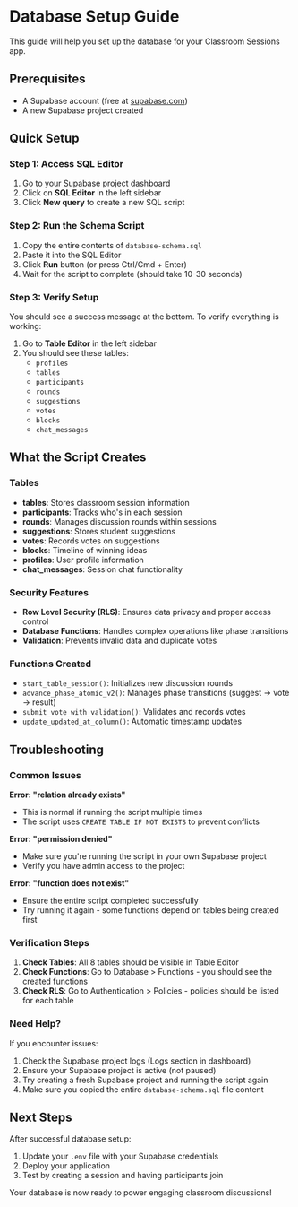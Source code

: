 # Database Setup Guide

This guide will help you set up the database for your Classroom Sessions app.

## Prerequisites

- A Supabase account (free at [supabase.com](https://supabase.com))
- A new Supabase project created

## Quick Setup

### Step 1: Access SQL Editor

1. Go to your Supabase project dashboard
2. Click on **SQL Editor** in the left sidebar
3. Click **New query** to create a new SQL script

### Step 2: Run the Schema Script

1. Copy the entire contents of `database-schema.sql`
2. Paste it into the SQL Editor
3. Click **Run** button (or press Ctrl/Cmd + Enter)
4. Wait for the script to complete (should take 10-30 seconds)

### Step 3: Verify Setup

You should see a success message at the bottom. To verify everything is working:

1. Go to **Table Editor** in the left sidebar
2. You should see these tables:
   - `profiles`
   - `tables` 
   - `participants`
   - `rounds`
   - `suggestions`
   - `votes`
   - `blocks`
   - `chat_messages`

## What the Script Creates

### Tables
- **tables**: Stores classroom session information
- **participants**: Tracks who's in each session
- **rounds**: Manages discussion rounds within sessions
- **suggestions**: Stores student suggestions
- **votes**: Records votes on suggestions
- **blocks**: Timeline of winning ideas
- **profiles**: User profile information
- **chat_messages**: Session chat functionality

### Security Features
- **Row Level Security (RLS)**: Ensures data privacy and proper access control
- **Database Functions**: Handles complex operations like phase transitions
- **Validation**: Prevents invalid data and duplicate votes

### Functions Created
- `start_table_session()`: Initializes new discussion rounds
- `advance_phase_atomic_v2()`: Manages phase transitions (suggest → vote → result)
- `submit_vote_with_validation()`: Validates and records votes
- `update_updated_at_column()`: Automatic timestamp updates

## Troubleshooting

### Common Issues

**Error: "relation already exists"**
- This is normal if running the script multiple times
- The script uses `CREATE TABLE IF NOT EXISTS` to prevent conflicts

**Error: "permission denied"**
- Make sure you're running the script in your own Supabase project
- Verify you have admin access to the project

**Error: "function does not exist"**
- Ensure the entire script completed successfully
- Try running it again - some functions depend on tables being created first

### Verification Steps

1. **Check Tables**: All 8 tables should be visible in Table Editor
2. **Check Functions**: Go to Database > Functions - you should see the created functions
3. **Check RLS**: Go to Authentication > Policies - policies should be listed for each table

### Need Help?

If you encounter issues:

1. Check the Supabase project logs (Logs section in dashboard)
2. Ensure your Supabase project is active (not paused)
3. Try creating a fresh Supabase project and running the script again
4. Make sure you copied the entire `database-schema.sql` file content

## Next Steps

After successful database setup:

1. Update your `.env` file with your Supabase credentials
2. Deploy your application
3. Test by creating a session and having participants join

Your database is now ready to power engaging classroom discussions!